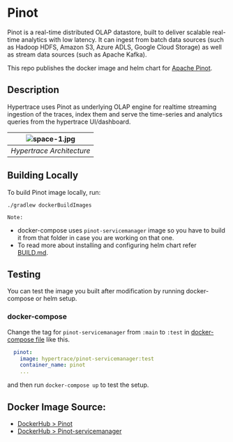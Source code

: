 # Pinot
Pinot is a real-time distributed OLAP datastore, built to deliver scalable real-time analytics with low latency. It can ingest from batch data sources (such as Hadoop HDFS, Amazon S3, Azure ADLS, Google Cloud Storage) as well as stream data sources (such as Apache Kafka). 

This repo publishes the docker image and helm chart for [Apache Pinot](https://pinot.apache.org/).

## Description
Hypertrace uses Pinot as underlying OLAP engine for realtime streaming ingestion of the traces, index them and serve the time-series and analytics queries from the hypertrace UI/dashboard.

| ![space-1.jpg](https://hypertrace-docs.s3.amazonaws.com/HT-architecture.png) | 
|:--:| 
| *Hypertrace Architecture* |


## Building Locally
To build Pinot image locally, run:

```
./gradlew dockerBuildImages
```

`Note:` 
- docker-compose uses `pinot-servicemanager` image so you have to build it from that folder in case you are working on that one. 
- To read more about installing and configuring helm chart refer [BUILD.md](/BUILD.md).

## Testing
You can test the image you built after modification by running docker-compose or helm setup. 

### docker-compose
Change the tag for `pinot-servicemanager` from `:main` to `:test` in [docker-compose file](https://github.com/hypertrace/hypertrace/blob/main/docker/docker-compose.yml) like this.

```yaml
  pinot:
    image: hypertrace/pinot-servicemanager:test
    container_name: pinot
    ...
```

and then run `docker-compose up` to test the setup.



## Docker Image Source:
- [DockerHub > Pinot](https://hub.docker.com/r/hypertrace/pinot)
- [DockerHub > Pinot-servicemanager](https://hub.docker.com/r/hypertrace/pinot-servicemanager)
